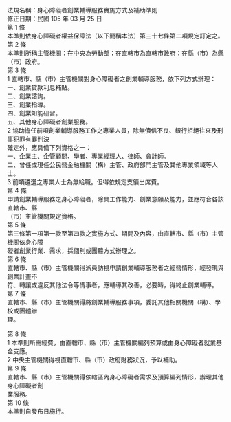 法規名稱：身心障礙者創業輔導服務實施方式及補助準則  
修正日期：民國 105 年 03 月 25 日  
第 1 條  
本準則依身心障礙者權益保障法（以下簡稱本法）第三十七條第二項規定訂定之。  
第 2 條  
本準則所稱主管機關：在中央為勞動部；在直轄市為直轄市政府；在縣（市）為縣（市）政府。  
第 3 條  
1 直轄市、縣（市）主管機關對身心障礙者之創業輔導服務，依下列方式辦理：  
一、創業貸款利息補貼。  
二、創業諮詢。  
三、創業指導。  
四、創業知能研習。  
五、其他身心障礙者創業服務。  
2 協助擔任前項創業輔導服務工作之專業人員，除無債信不良、銀行拒絕往來及刑事犯罪有罪判決  
確定外，應具備下列資格之一：  
一、企業主、企管顧問、學者、專業經理人、律師、會計師。  
二、曾任或現任公民營金融機關（構）主管、政府部門主管及其他專業領域等人士。  
3 前項遴選之專業人士為無給職。但得依規定支領出席費。  
第 4 條  
申請創業輔導服務之身心障礙者，除具工作能力、創業意願及能力，並應符合各該直轄市、縣  
（市）主管機關規定資格。  
第 5 條  
第三條第一項第一款至第四款之實施方式、期間及內容，由直轄市、縣（市）主管機關依身心障  
礙者創業行業、需求，採個別或團體方式辦理之。  
第 6 條  
直轄市、縣（市）主管機關得派員訪視申請創業輔導服務者之經營情形，經發現與創業計畫不  
符、轉讓或違反其他法令等情事者，應輔導其改善，必要時，得終止創業輔導。  
第 7 條  
直轄市、縣（市）主管機關得將創業輔導服務事項，委託其他相關機關（構）、學校或團體辦  
理。  


第 8 條  
1 本準則所需經費，由直轄市、縣（市）主管機關編列預算或由身心障礙者就業基金支應。  
2 中央主管機關得視直轄市、縣（市）政府財務狀況，予以補助。  
第 9 條  
直轄市、縣（市）主管機關得依轄區內身心障礙者需求及預算編列情形，辦理其他身心障礙者創  
業服務。  
第 10 條  
本準則自發布日施行。  


